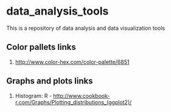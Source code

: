 # data_analysis_tools
This is a repository of data analysis and data visualization tools 

## Color pallets links

1. http://www.color-hex.com/color-palette/6851


## Graphs and plots links

1. Histogram:
R - http://www.cookbook-r.com/Graphs/Plotting_distributions_(ggplot2)/
